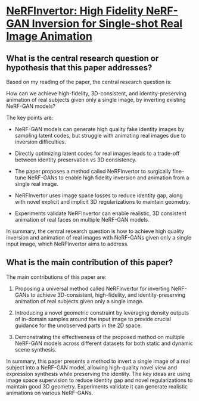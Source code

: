 # [NeRFInvertor: High Fidelity NeRF-GAN Inversion for Single-shot Real   Image Animation](https://arxiv.org/abs/2211.17235)

## What is the central research question or hypothesis that this paper addresses?

 Based on my reading of the paper, the central research question is: 

How can we achieve high-fidelity, 3D-consistent, and identity-preserving animation of real subjects given only a single image, by inverting existing NeRF-GAN models?

The key points are:

- NeRF-GAN models can generate high quality fake identity images by sampling latent codes, but struggle with animating real images due to inversion difficulties. 

- Directly optimizing latent codes for real images leads to a trade-off between identity preservation vs 3D consistency.

- The paper proposes a method called NeRFInvertor to surgically fine-tune NeRF-GANs to enable high fidelity inversion and animation from a single real image.

- NeRFInvertor uses image space losses to reduce identity gap, along with novel explicit and implicit 3D regularizations to maintain geometry. 

- Experiments validate NeRFInvertor can enable realistic, 3D consistent animation of real faces on multiple NeRF-GAN models.

In summary, the central research question is how to achieve high quality inversion and animation of real images with NeRF-GANs given only a single input image, which NeRFInvertor aims to address.


## What is the main contribution of this paper?

 The main contributions of this paper are:

1. Proposing a universal method called NeRFInvertor for inverting NeRF-GANs to achieve 3D-consistent, high-fidelity, and identity-preserving animation of real subjects given only a single image. 

2. Introducing a novel geometric constraint by leveraging density outputs of in-domain samples around the input image to provide crucial guidance for the unobserved parts in the 2D space.

3. Demonstrating the effectiveness of the proposed method on multiple NeRF-GAN models across different datasets for both static and dynamic scene synthesis.

In summary, this paper presents a method to invert a single image of a real subject into a NeRF-GAN model, allowing high-quality novel view and expression synthesis while preserving the identity. The key ideas are using image space supervision to reduce identity gap and novel regularizations to maintain good 3D geometry. Experiments validate it can generate realistic animations on various NeRF-GANs.
